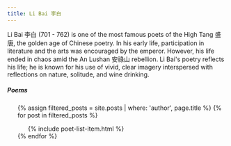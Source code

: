 ```yaml
---
title: Li Bai 李白
---
```

Li Bai 李白 (701 - 762) is one of the most famous poets of the High Tang 盛唐, the golden age of Chinese poetry. In his early life, participation in literature and the arts was encouraged by the emperor. However, his life ended in chaos amid the An Lushan 安祿山 rebellion. Li Bai's poetry reflects his life; he is known for his use of vivid, clear imagery interspersed with reflections on nature, solitude, and wine drinking.

##### Poems

<ul>
  {% assign filtered_posts = site.posts | where: 'author', page.title %}
  {% for post in filtered_posts %}
       <ul class="post-list">
             {% include poet-list-item.html %}
       </ul>
  {% endfor %}
</ul>